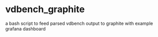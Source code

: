 # vdbench_graphite
a bash script to feed parsed vdbench output to graphite with example grafana dashboard

